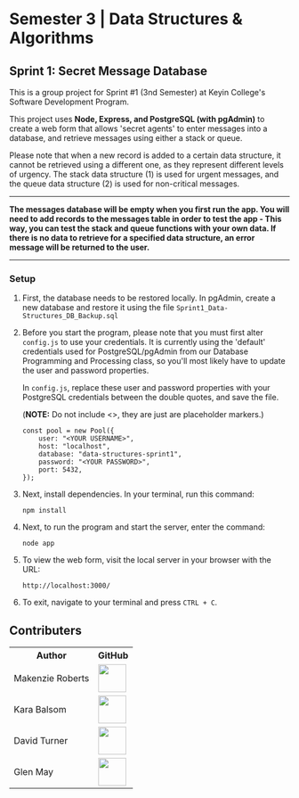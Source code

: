 # Semester 3 | Data Structures & Algorithms

## Sprint 1: Secret Message Database
 
This is a group project for Sprint #1 (3nd Semester) at Keyin College's Software Development Program.  

This project uses **Node, Express, and PostgreSQL (with pgAdmin)** to create a web form that allows 'secret agents' to enter messages into a database, and retrieve messages using either a stack or queue.

Please note that when a new record is added to a certain data structure, it cannot be retrieved using a different one, as they represent different levels of urgency. The stack data structure (1) is used for urgent messages, and the queue data structure (2) is used for non-critical messages.

---

**The messages database will be empty when you first run the app. You will need to add records to the messages table in order to test the app - This way, you can test the stack and queue functions with your own data. If there is no data to retrieve for a specified data structure, an error message will be returned to the user.**

---

### Setup

1. First, the database needs to be restored locally. In pgAdmin, create a new database and restore it using the file ```Sprint1_Data-Structures_DB_Backup.sql```
1. Before you start the program, please note that you must first alter ```config.js``` to use your credentials. It is currently using the 'default' credentials used for PostgreSQL/pgAdmin from our Database Programming and Processing class, so you'll most likely have to update the user and password properties.

   In ```config.js```, replace these user and password properties with your PostgreSQL credentials between the double quotes, and save the file.
   
   (**NOTE:** Do not include <>, they are just are placeholder markers.)

   ```
   const pool = new Pool({
	   user: "<YOUR USERNAME>",
	   host: "localhost",
	   database: "data-structures-sprint1",
	   password: "<YOUR PASSWORD>",
	   port: 5432,
   });
   ```

2. Next, install dependencies. In your terminal, run this command:
 
   ```
   npm install
   ```
 
3. Next, to run the program and start the server, enter the command:

   ```
   node app
   ```
4. To view the web form, visit the local server in your browser with the URL:

   ```
   http://localhost:3000/
   ```
   
5. To exit, navigate to your terminal and press ```CTRL + C```.



## Contributers

<table>
  <tr>
    <th>Author</th>
    <th>GitHub</th>
  </tr>
  <tr>
    <td>Makenzie Roberts</td>
    <td>
      <a href="https://github.com/MakenzieRoberts"><img height="50px" src="https://avatars.githubusercontent.com/u/100213075?v=4"></a>
    </td>
  </tr> 
  <tr>
    <td>Kara Balsom</td>
    <td>
      <a href="https://github.com/kbalsom"><img height="50px" src="https://avatars.githubusercontent.com/u/100210446?v=4"></a>
    </td>
  </tr>
  <tr>
    <td>David Turner</td>
    <td>
      <a href="https://github.com/DeToxFox"><img height="50px" src="https://avatars.githubusercontent.com/u/95373983?v=4"></a>
    </td>
  </tr>
    <tr>
    <td>Glen May</td>
    <td>
      <a href="https://github.com/ellis0n"><img height="50px" src="https://avatars.githubusercontent.com/u/100211236?v=4"></a>
    </td>
  </tr>
</table>

